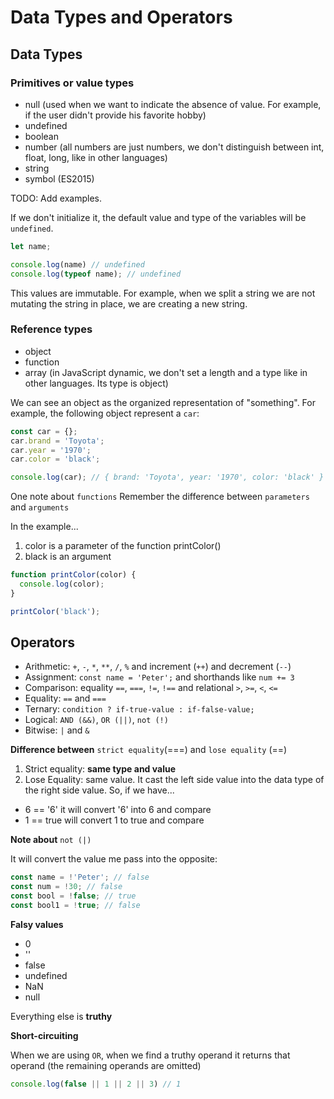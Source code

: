 # Data Types and Operators

## Data Types

### Primitives or value types

* null (used when we want to indicate the absence of value. For example, if the user didn't provide his favorite hobby)
* undefined
* boolean
* number (all numbers are just numbers, we don't distinguish between int, float, long, like in other languages)
* string
* symbol (ES2015)

TODO: Add examples.

If we don't initialize it, the default value and type of the variables will be `undefined`.

```js
let name;

console.log(name) // undefined
console.log(typeof name); // undefined
```

This values are immutable. 
For example, when we split a string we are not mutating the string in place, we are creating a new string.


### Reference types

* object
* function
* array (in JavaScript dynamic, we don't set a length and a type like in other languages. Its type is object)

We can see an object as the organized representation of "something".
For example, the following object represent a `car`:

```js
const car = {};
car.brand = 'Toyota';
car.year = '1970';
car.color = 'black';

console.log(car); // { brand: 'Toyota', year: '1970', color: 'black' }
```

One note about `functions`
Remember the difference between `parameters` and `arguments`

In the example...
1. color is a parameter of the function printColor()
2. black is an argument

```js
function printColor(color) {
  console.log(color);
}

printColor('black');
```

## Operators

* Arithmetic: `+`, `-`, `*`, `**`, `/`, `%` and increment (`++`) and decrement (`--`)
* Assignment: `const name = 'Peter';` and shorthands like `num += 3`
* Comparison: equality `==`, `===`, `!=`, `!==`  and relational `>`, `>=`, `<`, `<=`
* Equality: `==` and `===`
* Ternary: `condition ? if-true-value : if-false-value;`
* Logical: `AND (&&)`, `OR (||)`, `not (!)`
* Bitwise: `|` and `&`

**Difference between** `strict equality`(===) and `lose equality` (==)

1. Strict equality: **same type and value**
2. Lose Equality: same value. It cast the left side value into the data type of the right side value. So, if we have...
  * 6 == '6' it will convert '6' into 6 and compare
  * 1 == true will convert 1 to true and compare

**Note about** `not (|)`

It will convert the value me pass into the opposite:

```js
const name = !'Peter'; // false
const num = !30; // false
const bool = !false; // true
const bool1 = !true; // false
```

**Falsy values**

* 0
* ''
* false
* undefined
* NaN
* null

Everything else is **truthy**

**Short-circuiting**

When we are using `OR`, when we find a truthy operand it returns that operand (the remaining operands are omitted)

```js
console.log(false || 1 || 2 || 3) // 1
```